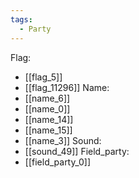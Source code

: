 ```yaml
---
tags:
  - Party
---
```

Flag:
- [[flag_5]]
- [[flag_11296]]
Name:
- [[name_6]]
- [[name_0]]
- [[name_14]]
- [[name_15]]
- [[name_3]]
Sound:
- [[sound_49]]
Field_party:
- [[field_party_0]]
